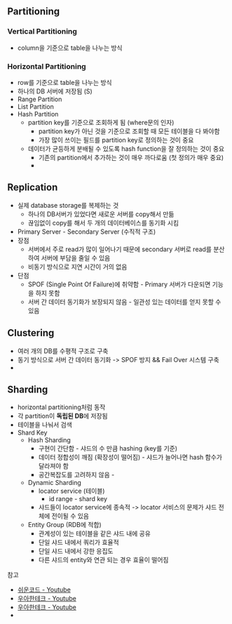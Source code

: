 ## Partitioning
### Vertical Partitioning
- column을 기준으로 table을 나누는 방식 
### Horizontal Partitioning
- row를 기준으로 table을 나누는 방식
- 하나의 DB 서버에 저장됨 (S)
- Range Partition
- List Partition
- Hash Partition
	- partition key를 기준으로 조회하게 됨 (where문의 인자)
		- partition key가 아닌 것을 기준으로 조회할 때 모든 테이블을 다 봐야함
		- 가장 많이 쓰이는 필드를 partition key로 정의하는 것이 중요
	- 데이터가 균등하게 분배될 수 있도록 hash function을 잘 정의하는 것이 중요
		- 기존의 partition에서 추가하는 것이 매우 까다로움 (첫 정의가 매우 중요)
		- 

## Replication
- 실제 database storage를 복제하는 것
	- 하나의 DB서버가 있었다면 새로운 서버를 copy해서 만듦
	- 끊임없이 copy를 해서 두 개의 데이터베이스를 동기화 시킴
- Primary Server - Secondary Server (수직적 구조)
- 장점
	- 서버에서 주로 read가 많이 일어나기 때문에 secondary 서버로 read를 분산하여 서버에 부담을 줄일 수 있음
	- 비동기 방식으로 지연 시간이 거의 없음
- 단점
	- SPOF (Single Point Of Failure)에 취약함 - Primary 서버가 다운되면 기능을 하지 못함
	- 서버 간 데이터 동기화가 보장되지 않음 - 일관성 있는 데이터를 얻지 못할 수 있음

## Clustering
- 여러 개의 DB를 수평적 구조로 구축
- 동기 방식으로 서버 간 데이터 동기화 -> SPOF 방지 && Fail Over 시스템 구축
- 

## Sharding
- horizontal partitioning처럼 동작
- 각 partition이 **독립된 DB**에 저장됨
- 테이블을 나눠서 검색
- Shard Key
	- Hash Sharding
		- 구현이 간단함 - 샤드의 수 만큼 hashing (key를 기준)
		- 데이터 정합성이 깨짐 (확장성이 떨어짐) - 샤드가 늘어나면 hash 함수가 달라져야 함
		- 공간복잡도를 고려하지 않음 - 
	- Dynamic Sharding
		- locator service (테이블)
			- id range - shard key
		- 샤드들이 locator service에 종속적 -> locator 서비스의 문제가 샤드 전체에 전이될 수 있음
	- Entity Group (RDB에 적합)
		- 관계성이 있는 테이블을 같은 샤드 내에 공유
		- 단일 샤드 내에서 쿼리가 효율적
		- 단일 샤드 내에서 강한 응집도
		-  다른 샤드의 entity와 연관 되는 경우 효율이 떨어짐

참고
- [쉬운코드 - Youtube](https://www.youtube.com/watch?v=P7LqaEO-nGU)
- [우아한테크 - Youtube](https://www.youtube.com/watch?v=VAhZa30j8hA)
- [우아한테크 - Youtube](https://www.youtube.com/watch?v=y42TXZKFfqQ&list=PLgXGHBqgT2TvpJ_p9L_yZKPifgdBOzdVH&index=408)
- 